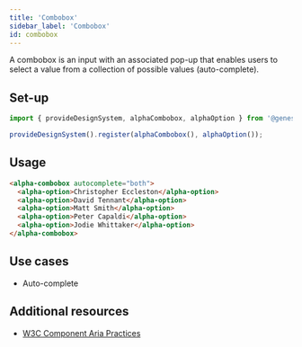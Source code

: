 ```yaml
---
title: 'Combobox'
sidebar_label: 'Combobox'
id: combobox
---
```

<div class="combobox-examples">

A combobox is an input with an associated pop-up that enables users to select a value from a collection of possible values (auto-complete).

## Set-up

```ts
import { provideDesignSystem, alphaCombobox, alphaOption } from '@genesislcap/alpha-design-system';

provideDesignSystem().register(alphaCombobox(), alphaOption());
```

## Usage

```html live
<alpha-combobox autocomplete="both">
  <alpha-option>Christopher Eccleston</alpha-option>
  <alpha-option>David Tennant</alpha-option>
  <alpha-option>Matt Smith</alpha-option>
  <alpha-option>Peter Capaldi</alpha-option>
  <alpha-option>Jodie Whittaker</alpha-option>
</alpha-combobox>
```

## Use cases

* Auto-complete

## Additional resources

- [W3C Component Aria Practices](https://w3c.github.io/aria-practices/#combobox)

</div>
